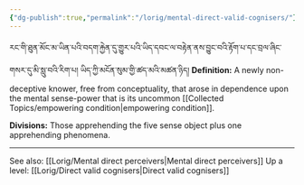 ```yaml
---
{"dg-publish":true,"permalink":"/lorig/mental-direct-valid-cognisers/"}
---
```


རང་གི་ཐུན་མོང་མ་ཡིན་པའི་བདག་རྐྱེན་དུ་གྱུར་པའི་ཡིད་དབང་ལ་བརྟེན་ནས་བྱུང་བའི་རྟོག་པ་དང་བྲལ་ཞིང་གསར་དུ་མི་སླུ་བའི་རིག་པ། 
ཡིད་ཀྱི་མངོན་སུམ་གྱི་ཚད་མའི་མཚན་ཉིད།
**Definition:** A newly non-deceptive knower, free from conceptuality, that arose in dependence upon the mental sense-power that is its uncommon [[Collected Topics/empowering condition\|empowering condition]].

**Divisions:** Those apprehending the five sense object plus one apprehending phenomena.

---
See also: [[Lorig/Mental direct perceivers\|Mental direct perceivers]]
Up a level: [[Lorig/Direct valid cognisers\|Direct valid cognisers]]